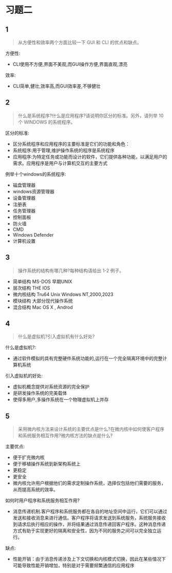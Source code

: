 # 习题二

## 1
> 从方便性和效率两个方面比较一下 GUI 和 CLI 的优点和缺点。

方便性:

+ CLI使用不方便,界面不美观,而GUI操作方便,界面直观,漂亮

效率:

+ CLI简单,健壮,效率高,而GUI效率差,不够健壮

## 2

>  什么是系统程序?什么是应用程序?请说明你区分的标准。另外，请列举 10 个 WINDOWS 的系统程序。

区分的标准:

+ 区分系统程序和应用程序的主要标准是它们的功能和角色：
+ 系统程序:用于管理,维护操作系统的程序是系统程序
+ 应用程序:为特定任务或功能而设计的软件，它们提供各种功能，以满足用户的需求。应用程序是用户与计算机交互的主要方式

例举十个windows的系统程序:

+ 磁盘管理器
+ windows资源管理器
+ 设备管理器
+ 注册表
+ 任务管理器
+ 控制面板
+ 防火墙
+ CMD
+ Windows Defender
+ 计算机设置

## 3

> 操作系统的结构有哪几种?每种结构请给出 1-2 例子。

+ 简单结构 MS-DOS 早期UNIX
+ 层次结构 THE IOS
+ 微内核结构 Tru64 Unix  Windows NT,2000,2023
+ 模块结构 大部分现代操作系统
+ 混合结构 Mac OS X , Androd

## 4

>  什么是虚拟机?引入虚拟机有什么好处?

什么是虚拟机?:

+ 通过软件模拟的具有完整硬件系统功能的,运行在一个完全隔离环境中的完整计算机系统

引入虚拟机的好处:

+ 虚拟机概念提供对系统资源的完全保护
+ 是研发操作系统的完美载体
+ 使得多用户,多操作系统在一个物理虚拟机上并存

## 5

>  采用微内核方法来设计系统的主要优点是什么?在微内核中如何使客户程序和系统服务相互作用?微内核方法的缺点是什么?

主要优点:

+ 便于扩充微内核
+ 便于移植操作系统到新架构系统上
+ 更稳定
+ 更安全
+ 微内核允许用户根据他们的需求定制操作系统，选择仅包括他们需要的服务，从而提高系统的效率。

如何时用户程序和系统服务相互作用?

+ 消息传递机制.客户程序和系统服务都在各自的地址空间中运行，它们可以通过发送和接收消息来进行通信。客户程序将请求发送到系统服务，系统服务接收到请求后执行相应的操作，并将结果通过消息传递回客户程序。这种消息传递方式有助于实现更好的隔离和安全性，因为不同的服务之间可以完全独立运行。

缺点:

+ 性能开销：由于消息传递涉及上下文切换和内核模式切换，因此在某些情况下可能导致性能开销增加，特别是对于需要频繁通信的应用程序